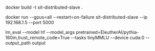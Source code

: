 docker build -t sit-distributed-slave .

docker run --gpus=all --restart=on-failure sit-distributed-slave --ip 192.168.1.5 --port 5000

lm_eval --model hf --model_args pretrained=EleutherAI/pythia-160m,trust_remote_code=True --tasks tinyMMLU --device cuda:0 --output_path output